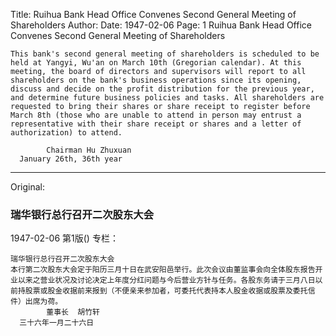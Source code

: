 Title: Ruihua Bank Head Office Convenes Second General Meeting of Shareholders
Author: 
Date: 1947-02-06
Page: 1
    Ruihua Bank Head Office Convenes Second General Meeting of Shareholders

    This bank's second general meeting of shareholders is scheduled to be held at Yangyi, Wu'an on March 10th (Gregorian calendar). At this meeting, the board of directors and supervisors will report to all shareholders on the bank's business operations since its opening, discuss and decide on the profit distribution for the previous year, and determine future business policies and tasks. All shareholders are requested to bring their shares or share receipt to register before March 8th (those who are unable to attend in person may entrust a representative with their share receipt or shares and a letter of authorization) to attend.

            Chairman Hu Zhuxuan
      January 26th, 36th year



<hr /> 

Original: 


### 瑞华银行总行召开二次股东大会

1947-02-06
第1版()
专栏：

    瑞华银行总行召开二次股东大会
    本行第二次股东大会定于阳历三月十日在武安阳邑举行。此次会议由董监事会向全体股东报告开业以来之营业状况及讨论决定上年度分红问题与今后营业方针与任务。各股东务请于三月八日以前持股票或股金收据前来报到（不便亲来参加者，可委托代表持本人股金收据或股票及委托信件）出席为荷。
            董事长  胡竹轩
      三十六年一月二十六日
